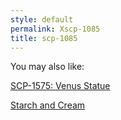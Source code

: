 ```yaml
---
style: default
permalink: Xscp-1085
title: scp-1085
---
```

You may also like:

[SCP-1575: Venus Statue](http://scp-wiki.net/scp-1575)

[Starch and Cream](http://scp-wiki.net/starch-and-cream)
